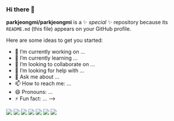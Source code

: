 ### Hi there 👋

**parkjeongmi/parkjeongmi** is a ✨ _special_ ✨ repository because its `README.md` (this file) appears on your GitHub profile.

Here are some ideas to get you started:

- 🔭 I’m currently working on ...
- 🌱 I’m currently learning ...
- 👯 I’m looking to collaborate on ...
- 🤔 I’m looking for help with ...
- 💬 Ask me about ...
- 📫 How to reach me: ...
- 😄 Pronouns: ...
- ⚡ Fun fact: ...
-->

<img src="https://img.shields.io/badge/Python-3766AB?style=flat-square&logo=Python&logoColor=white"/></a>
<img src="https://img.shields.io/badge/C-EF5C55?style=flat-square&logo=C&logoColor=white"/></a>
<img src="https://img.shields.io/badge/R-276DC3?style=flat-square&logo=R&logoColor=white"/></a>
<img src="https://img.shields.io/badge/Tableau-E97627?style=flat-square&logo=Tableau&logoColor=white"/></a>
<img src="https://img.shields.io/badge/AdobeXD-FF61f6?style=flat-square&logo=Adobe XD&logoColor=Black"/></a>
<img src="https://img.shields.io/badge/AdobePhotoshop-31A8FF?style=flat-square&logo=Adobe Photoshop&logoColor=white"/></a>
<img src="https://img.shields.io/badge/AdobeIllustrator-FF9A00?style=flat-square&logo=Adobe Illustrator&logoColor=Black"/></a>
